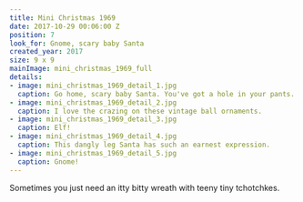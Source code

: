 ```yaml
---
title: Mini Christmas 1969
date: 2017-10-29 00:06:00 Z
position: 7
look_for: Gnome, scary baby Santa
created_year: 2017
size: 9 x 9
mainImage: mini_christmas_1969_full
details:
- image: mini_christmas_1969_detail_1.jpg
  caption: Go home, scary baby Santa. You've got a hole in your pants.
- image: mini_christmas_1969_detail_2.jpg
  caption: I love the crazing on these vintage ball ornaments.
- image: mini_christmas_1969_detail_3.jpg
  caption: Elf!
- image: mini_christmas_1969_detail_4.jpg
  caption: This dangly leg Santa has such an earnest expression.
- image: mini_christmas_1969_detail_5.jpg
  caption: Gnome!
---
```


Sometimes you just need an itty bitty wreath with teeny tiny tchotchkes.
